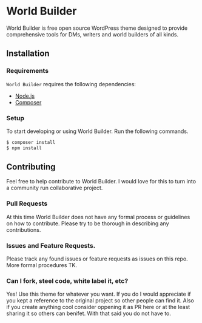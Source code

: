

World Builder
===

World Builder is free open source WordPress theme designed to provide comprehensive tools for DMs, writers and world builders of all kinds.

Installation
---------------

### Requirements

`World Builder` requires the following dependencies:

- [Node.js](https://nodejs.org/)
- [Composer](https://getcomposer.org/)


### Setup

To start developing or using World Builder. Run the following commands.

```sh
$ composer install
$ npm install
```

Contributing
---------------
Feel free to help contribute to World Builder. I would love for this to turn into a community run collaborative project.
### Pull Requests 
At this time World Builder does not have any formal process or guidelines on how to contribute. Please try to be thorough in describing any contributions.
### Issues and Feature Requests. 
Please track any found issues or feature requests as issues on this repo. More formal procedures TK.
### Can I fork, steel code, white label it, etc?
Yes! Use this theme for whatever you want. If you do I would appreciate if you kept a reference to the original project so other people can find it. Also if you create anything cool consider oppening it as PR here or at the least sharing it so others can benifet. With that said you do not have to.
